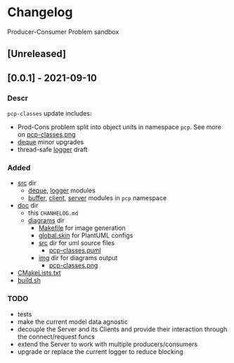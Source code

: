 # Changelog
Producer-Consumer Problem sandbox

## [Unreleased]

## [0.0.1] - 2021-09-10

### Descr
`pcp-classes` update includes:  
- Prod-Cons problem split into object units in namespace `pcp`. See more on [pcp-classes.png](diagrams/img/pcp-classes.png) 
- [deque](../src/deque.hpp) minor upgrades
- thread-safe [logger](../src/logger.hpp) draft  

### Added
- [src](../src/) dir
    - [deque](../src/deque.hpp), [logger](../src/logger.hpp) modules
    - [buffer](../src/pcp-buffer.hpp), [client](../src/pcp-client.hpp), [server](../src/pcp-server.hpp) modules in `pcp` namespace
- [doc](.) dir
    - this `CHANHELOG.md`
    - [diagrams](diagrams/) dir
        - [Makefile](diagrams/Makefile) for image generation
        - [global.skin](diagrams/global.skin) for PlantUML configs
        - [src](diagrams/src) dir for uml source files
            - [pcp-classes.puml](diagrams/src/pcp-classes.puml)
        - [img](diagrams/img) dir for diagrams output
            - [pcp-classes.png](diagrams/img/pcp-classes.png)
- [CMakeLists.txt](../CMakeLists.txt)
- [build.sh](../build.sh)  

### TODO
- tests
- make the current model data agnostic
- decouple the Server and its Clients and provide their interaction through the connect/request funcs
- extend the Server to work with multiple producers/consumers
- upgrade or replace the current logger to reduce blocking

